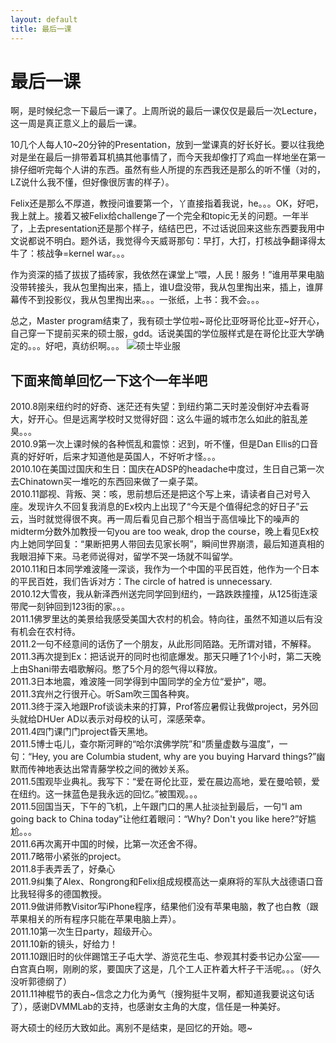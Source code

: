 ```yaml
---
layout: default
title: 最后一课
---
```

# 最后一课

啊，是时候纪念一下最后一课了。上周所说的最后一课仅仅是最后一次Lecture，这一周是真正意义上的最后一课。

10几个人每人10~20分钟的Presentation，放到一堂课真的好长好长。要以往我绝对是坐在最后一排带着耳机搞其他事情了，而今天我却像打了鸡血一样地坐在第一排仔细听完每个人讲的东西。虽然有些人所提的东西我还是那么的听不懂（对的，LZ说什么我不懂，但好像很厉害的样子）。

Felix还是那么不厚道，教授问谁要第一个，丫直接指着我说，he。。。OK，好吧，我上就上。接着又被Felix给challenge了一个完全和topic无关的问题。一年半了，上去presentation还是那个样子，结结巴巴，不过话说回来这些东西要我用中文说都说不明白。题外话，我觉得今天威哥那句：早打，大打，打核战争翻译得太牛了：核战争=kernel war。。。

作为资深的插了拔拔了插砖家，我依然在课堂上“喂，人民！服务！”谁用苹果电脑没带转接头，我从包里掏出来，插上，谁U盘没带，我从包里掏出来，插上，谁屏幕传不到投影仪，我从包里掏出来。。。一张纸，上书：我不会。。。

总之，Master program结束了，我有硕士学位啦~哥伦比亚呀哥伦比亚~好开心，自己穿一下提前买来的硕士服，gdd。话说美国的学位服样式是在哥伦比亚大学确定的。。。好吧，真纺织啊。。。
![硕士毕业服](/blog/images/post_images/20111209/001.jpg)

## 下面来简单回忆一下这个一年半吧
2010.8刚来纽约时的好奇、迷茫还有失望：到纽约第二天时差没倒好冲去看哥大，好开心。但是远离学校时又觉得好囧：这么牛逼的城市怎么如此的脏乱差臭。。。<br/>
2010.9第一次上课时候的各种慌乱和震惊：迟到，听不懂，但是Dan Ellis的口音真的好好听，后来才知道他是英国人，不好听才怪。。。<br/>
2010.10在美国过国庆和生日：国庆在ADSP的headache中度过，生日自己第一次去Chinatown买一堆吃的东西回来做了一桌子菜。<br/>
2010.11鄙视、背叛、哭：咳，思前想后还是把这个写上来，请读者自己对号入座。发现许久不回复我消息的Ex校内上出现了“今天是个值得纪念的好日子”云云，当时就觉得很不爽。再一周后看见自己那个相当于高信噪比下的噪声的midterm分数外加教授一句you are too weak, drop the course，晚上看见Ex校内上她同学回复：“果断把男人带回去见家长啊”，瞬间世界崩溃，最后知道真相的我眼泪掉下来。马老师说得对，留学不哭一场就不叫留学。<br/>
2010.11和日本同学难波隆一深谈，我作为一个中国的平民百姓，他作为一个日本的平民百姓，我们告诉对方：The circle of hatred is unnecessary.<br/>
2010.12大雪夜，我从新泽西州送完同学回到纽约，一路跌跌撞撞，从125街连滚带爬一刻钟回到123街的家。。。<br/>
2011.1佛罗里达的美景给我感受美国大农村的机会。特向往，虽然不知道以后有没有机会在农村待。<br/>
2011.2一句不经意间的话伤了一个朋友，从此形同陌路。无所谓对错，不解释。<br/>
2011.3再次提到Ex：把话说开的同时也彻底爆发。那天只睡了1个小时，第二天晚上由Shani带去唱歌解闷。憋了5个月的怨气得以释放。<br/>
2011.3日本地震，难波隆一同学得到中国同学的全方位“爱护”，嗯。<br/>
2011.3宾州之行很开心。听Sam吹三国各种爽。<br/>
2011.3终于深入地跟Prof谈谈未来的打算，Prof答应暑假让我做project，另外回头就给DHUer AD以表示对母校的认可，深感荣幸。<br/>
2011.4四门课门门project昏天黑地。<br/>
2011.5博士屯儿，查尔斯河畔的“哈尔滨佛学院”和“质量虚数与温度”，一句：“Hey, you are Columbia student, why are you buying Harvard things?”幽默而传神地表达出常青藤学校之间的微妙关系。<br/>
2011.5围观毕业典礼。我写下：“爱在哥伦比亚，爱在晨边高地，爱在曼哈顿，爱在纽约。这一抹蓝色是我永远的回忆。”被围观。。。<br/>
2011.5回国当天，下午的飞机，上午跟门口的黑人扯淡扯到最后，一句“I am going back to China today”让他红着眼问：“Why? Don't you like here?”好尴尬。。。<br/>
2011.6再次离开中国的时候，比第一次还舍不得。<br/>
2011.7略带小紧张的project。<br/>
2011.8手表弄丢了，好桑心<br/>
2011.9纠集了Alex、Rongrong和Felix组成规模高达一桌麻将的军队大战德语口音比我轻得多的德国教授。<br/>
2011.9做讲师教Visitor写iPhone程序，结果他们没有苹果电脑，教了也白教（跟苹果相关的所有程序只能在苹果电脑上弄）。<br/>
2011.10第一次生日party，超级开心。<br/>
2011.10新的镜头，好给力！<br/>
2011.10跟旧时的伙伴踢馆王子屯大学、游览花生屯、参观其村委书记办公室——白宫真白啊，刚刷的浆，要国庆了这是，几个工人正杵着大杆子干活呢。。。（好久没听郭德纲了）<br/>
2011.11神棍节的表白~信念之力化为勇气（搜狗挺牛叉啊，都知道我要说这句话了），感谢DVMMLab的支持，也感谢女主角的大度，信任是一种美好。

哥大硕士的经历大致如此。离别不是结束，是回忆的开始。嗯~